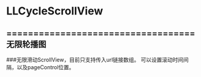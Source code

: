 # LLCycleScrollView
=================================== 
无限轮播图
-----------------------------------  
###无限滑动ScrollView，目前只支持传入url链接数组。
   可以设置滚动时间间隔，以及pageControl位置。
